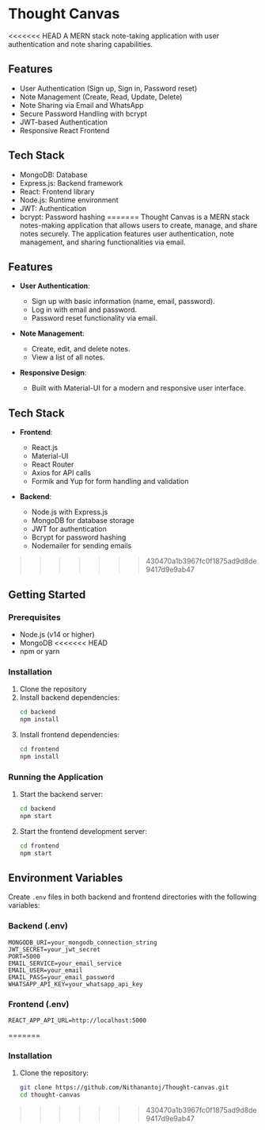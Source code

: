 # Thought Canvas

<<<<<<< HEAD
A MERN stack note-taking application with user authentication and note sharing capabilities.

## Features

- User Authentication (Sign up, Sign in, Password reset)
- Note Management (Create, Read, Update, Delete)
- Note Sharing via Email and WhatsApp
- Secure Password Handling with bcrypt
- JWT-based Authentication
- Responsive React Frontend

## Tech Stack

- MongoDB: Database
- Express.js: Backend framework
- React: Frontend library
- Node.js: Runtime environment
- JWT: Authentication
- bcrypt: Password hashing
=======
Thought Canvas is a MERN stack notes-making application that allows users to create, manage, and share notes securely. The application features user authentication, note management, and sharing functionalities via email.

## Features

- **User Authentication**: 
  - Sign up with basic information (name, email, password).
  - Log in with email and password.
  - Password reset functionality via email.

- **Note Management**:
  - Create, edit, and delete notes.
  - View a list of all notes.

- **Responsive Design**: 
  - Built with Material-UI for a modern and responsive user interface.

## Tech Stack

- **Frontend**: 
  - React.js
  - Material-UI
  - React Router
  - Axios for API calls
  - Formik and Yup for form handling and validation

- **Backend**: 
  - Node.js with Express.js
  - MongoDB for database storage
  - JWT for authentication
  - Bcrypt for password hashing
  - Nodemailer for sending emails
>>>>>>> 430470a1b3967fc0f1875ad9d8de9417d9e9ab47

## Getting Started

### Prerequisites

- Node.js (v14 or higher)
- MongoDB
<<<<<<< HEAD
- npm or yarn

### Installation

1. Clone the repository
2. Install backend dependencies:
   ```bash
   cd backend
   npm install
   ```
3. Install frontend dependencies:
   ```bash
   cd frontend
   npm install
   ```

### Running the Application

1. Start the backend server:
   ```bash
   cd backend
   npm start
   ```

2. Start the frontend development server:
   ```bash
   cd frontend
   npm start
   ```

## Environment Variables

Create `.env` files in both backend and frontend directories with the following variables:

### Backend (.env)
```
MONGODB_URI=your_mongodb_connection_string
JWT_SECRET=your_jwt_secret
PORT=5000
EMAIL_SERVICE=your_email_service
EMAIL_USER=your_email
EMAIL_PASS=your_email_password
WHATSAPP_API_KEY=your_whatsapp_api_key
```

### Frontend (.env)
```
REACT_APP_API_URL=http://localhost:5000
```
=======

### Installation

1. Clone the repository:
   ```bash
   git clone https://github.com/Nithanantoj/Thought-canvas.git
   cd thought-canvas
>>>>>>> 430470a1b3967fc0f1875ad9d8de9417d9e9ab47
